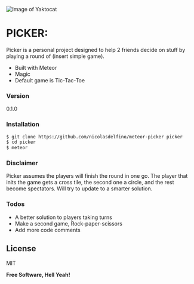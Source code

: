 ![Image of Yaktocat](http://staging.avalonet.net/nico/pp.png)

# PICKER:  

Picker is a personal project designed to help 2 friends decide on stuff by playing a round of (insert simple game). 

  - Built with Meteor
  - Magic
  - Default game is Tic-Tac-Toe

### Version
0.1.0

### Installation

```sh
$ git clone https://github.com/nicolasdelfino/meteor-picker picker
$ cd picker
$ meteor
```
### Disclaimer

Picker assumes the players will finish the round in one go. The player that inits the game gets a cross tile, the second one a circle, and the rest become spectators. Will try to update to a smarter solution.

### Todos

 - A better solution to players taking turns
 - Make a second game, Rock-paper-scissors
 - Add more code comments

License
----

MIT


**Free Software, Hell Yeah!**

[//]: # (These are reference links used in the body of this note and get stripped out when the markdown processor does its job. There is no need to format nicely because it shouldn't be seen. Thanks SO - http://stackoverflow.com/questions/4823468/store-comments-in-markdown-syntax)


   [nicolasdelfino]: <https://github.com/nicolasdelfino/r>
   [git-repo-url]: <https://github.com/nicolasdelfino/meteor-picker.git>
   


